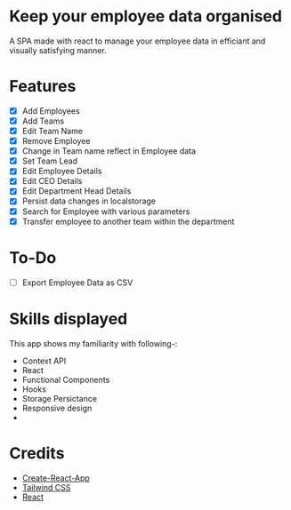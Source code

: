 # Keep your employee data organised
A SPA made with react to manage your employee data in efficiant and visually satisfying manner.
# Features
- [X] Add Employees
- [X] Add Teams
- [X] Edit Team Name
- [X] Remove Employee
- [X] Change in Team name reflect in Employee data
- [X] Set Team Lead
- [X] Edit Employee Details
- [X] Edit CEO Details
- [X] Edit Department Head Details
- [X] Persist data changes in localstorage
- [X] Search for Employee with various parameters
- [X] Transfer employee to another team within the department

# To-Do
- [ ] Export Employee Data as CSV


# Skills displayed
This app shows my familiarity with following-:
* Context API
* React
* Functional Components
* Hooks
* Storage Persictance
* Responsive design
* 
# Credits
* [Create-React-App](https://create-react-app.dev/)
* [Tailwind CSS](https://tailwindcss.com/)
* [React](https://reactjs.org)

